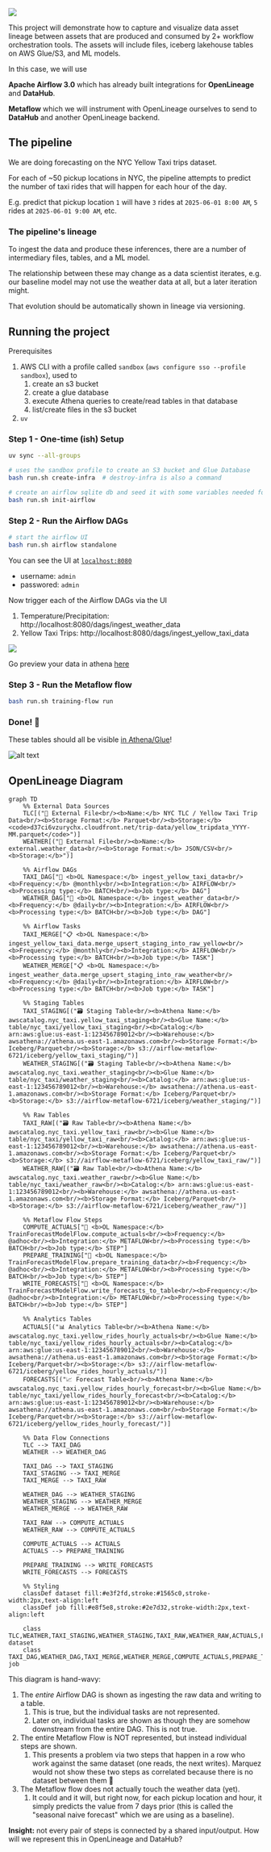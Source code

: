 
![](./images/airflow-metaflow.excalidraw.svg)

This project will demonstrate how to capture and visualize data asset lineage between assets that are produced and consumed by 2+ workflow orchestration tools. The assets will include files, iceberg lakehouse tables on AWS Glue/S3, and ML models.

In this case, we will use

**Apache Airflow 3.0** which has already built integrations for **OpenLineage** and **DataHub**.

**Metaflow** which we will instrument with OpenLineage ourselves to send to **DataHub** and another OpenLineage backend.

## The pipeline

We are doing forecasting on the NYC Yellow Taxi trips dataset.

For each of ~50 pickup locations in NYC, the pipeline attempts to predict the number of taxi rides that will happen for each hour of the day.

E.g. predict that pickup location `1` will have `3` rides at `2025-06-01 8:00 AM`, `5` rides at `2025-06-01 9:00 AM`, etc.

### The pipeline's lineage

To ingest the data and produce these inferences, there are a number of intermediary files, tables, and a ML model.

The relationship between these may change as a data scientist iterates, e.g. our baseline model may not use the weather data at all, but a later iteration might. 

That evolution should be automatically shown in lineage via versioning.

## Running the project

Prerequisites

1. AWS CLI with a profile called `sandbox` (`aws configure sso --profile sandbox`), used to
   1. create an s3 bucket
   2. create a glue database
   3. execute Athena queries to create/read tables in that database
   4. list/create files in the s3 bucket
2. `uv`

### Step 1 - One-time (ish) Setup

```bash
uv sync --all-groups

# uses the sandbox profile to create an S3 bucket and Glue Database
bash run.sh create-infra  # destroy-infra is also a command 

# create an airflow sqlite db and seed it with some variables needed for the DAGs
bash run.sh init-airflow
```

### Step 2 - Run the Airflow DAGs

```bash
# start the airflow UI
bash run.sh airflow standalone
```

You can see the UI at [`localhost:8080`](http://localhost:8080) 
- username: `admin`
- passwored: `admin`

Now trigger each of the Airflow DAGs via the UI

1. Temperature/Precipitation: http://localhost:8080/dags/ingest_weather_data
2. Yellow Taxi Trips: http://localhost:8080/dags/ingest_yellow_taxi_data

![](./images/trigger-airflow.png)

Go preview your data in athena [here](https://us-east-1.console.aws.amazon.com/athena/home?region=us-east-1#/query-editor/)

### Step 3 - Run the Metaflow flow

```bash
bash run.sh training-flow run
```

### Done! 🎉

These tables should all be visible [in Athena/Glue](https://us-east-1.console.aws.amazon.com/athena/home?region=us-east-1#/query-editor/)!

![alt text](./images/athena-glue-tables.png)

## OpenLineage Diagram

```mermaid
graph TD
    %% External Data Sources
    TLC[("📁 External File<br/><b>Name:</b> NYC TLC / Yellow Taxi Trip Data<br/><b>Storage Format:</b> Parquet<br/><b>Storage:</b> <code>d37ci6vzurychx.cloudfront.net/trip-data/yellow_tripdata_YYYY-MM.parquet</code>")]
    WEATHER[("📁 External File<br/><b>Name:</b> external.weather_data<br/><b>Storage Format:</b> JSON/CSV<br/><b>Storage:</b>")]

    %% Airflow DAGs
    TAXI_DAG["🔄 <b>OL Namespace:</b> ingest_yellow_taxi_data<br/><b>Frequency:</b> @monthly<br/><b>Integration:</b> AIRFLOW<br/><b>Processing type:</b> BATCH<br/><b>Job type:</b> DAG"]
    WEATHER_DAG["🔄 <b>OL Namespace:</b> ingest_weather_data<br/><b>Frequency:</b> @daily<br/><b>Integration:</b> AIRFLOW<br/><b>Processing type:</b> BATCH<br/><b>Job type:</b> DAG"]

    %% Airflow Tasks
    TAXI_MERGE["📋 <b>OL Namespace:</b> ingest_yellow_taxi_data.merge_upsert_staging_into_raw_yellow<br/><b>Frequency:</b> @monthly<br/><b>Integration:</b> AIRFLOW<br/><b>Processing type:</b> BATCH<br/><b>Job type:</b> TASK"]
    WEATHER_MERGE["📋 <b>OL Namespace:</b> ingest_weather_data.merge_upsert_staging_into_raw_weather<br/><b>Frequency:</b> @daily<br/><b>Integration:</b> AIRFLOW<br/><b>Processing type:</b> BATCH<br/><b>Job type:</b> TASK"]

    %% Staging Tables
    TAXI_STAGING[("🗃️ Staging Table<br/><b>Athena Name:</b> awscatalog.nyc_taxi.yellow_taxi_staging<br/><b>Glue Name:</b> table/nyc_taxi/yellow_taxi_staging<br/><b>Catalog:</b> arn:aws:glue:us-east-1:123456789012<br/><b>Warehouse:</b> awsathena://athena.us-east-1.amazonaws.com<br/><b>Storage Format:</b> Iceberg/Parquet<br/><b>Storage:</b> s3://airflow-metaflow-6721/iceberg/yellow_taxi_staging/")]
    WEATHER_STAGING[("🗃️ Staging Table<br/><b>Athena Name:</b> awscatalog.nyc_taxi.weather_staging<br/><b>Glue Name:</b> table/nyc_taxi/weather_staging<br/><b>Catalog:</b> arn:aws:glue:us-east-1:123456789012<br/><b>Warehouse:</b> awsathena://athena.us-east-1.amazonaws.com<br/><b>Storage Format:</b> Iceberg/Parquet<br/><b>Storage:</b> s3://airflow-metaflow-6721/iceberg/weather_staging/")]

    %% Raw Tables
    TAXI_RAW[("🗃️ Raw Table<br/><b>Athena Name:</b> awscatalog.nyc_taxi.yellow_taxi_raw<br/><b>Glue Name:</b> table/nyc_taxi/yellow_taxi_raw<br/><b>Catalog:</b> arn:aws:glue:us-east-1:123456789012<br/><b>Warehouse:</b> awsathena://athena.us-east-1.amazonaws.com<br/><b>Storage Format:</b> Iceberg/Parquet<br/><b>Storage:</b> s3://airflow-metaflow-6721/iceberg/yellow_taxi_raw/")]
    WEATHER_RAW[("🗃️ Raw Table<br/><b>Athena Name:</b> awscatalog.nyc_taxi.weather_raw<br/><b>Glue Name:</b> table/nyc_taxi/weather_raw<br/><b>Catalog:</b> arn:aws:glue:us-east-1:123456789012<br/><b>Warehouse:</b> awsathena://athena.us-east-1.amazonaws.com<br/><b>Storage Format:</b> Iceberg/Parquet<br/><b>Storage:</b> s3://airflow-metaflow-6721/iceberg/weather_raw/")]

    %% Metaflow Flow Steps
    COMPUTE_ACTUALS["🤖 <b>OL Namespace:</b> TrainForecastModelFlow.compute_actuals<br/><b>Frequency:</b> @adhoc<br/><b>Integration:</b> METAFLOW<br/><b>Processing type:</b> BATCH<br/><b>Job type:</b> STEP"]
    PREPARE_TRAINING["🤖 <b>OL Namespace:</b> TrainForecastModelFlow.prepare_training_data<br/><b>Frequency:</b> @adhoc<br/><b>Integration:</b> METAFLOW<br/><b>Processing type:</b> BATCH<br/><b>Job type:</b> STEP"]
    WRITE_FORECASTS["🤖 <b>OL Namespace:</b> TrainForecastModelFlow.write_forecasts_to_table<br/><b>Frequency:</b> @adhoc<br/><b>Integration:</b> METAFLOW<br/><b>Processing type:</b> BATCH<br/><b>Job type:</b> STEP"]

    %% Analytics Tables
    ACTUALS[("📊 Analytics Table<br/><b>Athena Name:</b> awscatalog.nyc_taxi.yellow_rides_hourly_actuals<br/><b>Glue Name:</b> table/nyc_taxi/yellow_rides_hourly_actuals<br/><b>Catalog:</b> arn:aws:glue:us-east-1:123456789012<br/><b>Warehouse:</b> awsathena://athena.us-east-1.amazonaws.com<br/><b>Storage Format:</b> Iceberg/Parquet<br/><b>Storage:</b> s3://airflow-metaflow-6721/iceberg/yellow_rides_hourly_actuals/")]
    FORECASTS[("📈 Forecast Table<br/><b>Athena Name:</b> awscatalog.nyc_taxi.yellow_rides_hourly_forecast<br/><b>Glue Name:</b> table/nyc_taxi/yellow_rides_hourly_forecast<br/><b>Catalog:</b> arn:aws:glue:us-east-1:123456789012<br/><b>Warehouse:</b> awsathena://athena.us-east-1.amazonaws.com<br/><b>Storage Format:</b> Iceberg/Parquet<br/><b>Storage:</b> s3://airflow-metaflow-6721/iceberg/yellow_rides_hourly_forecast/")]

    %% Data Flow Connections
    TLC --> TAXI_DAG
    WEATHER --> WEATHER_DAG
    
    TAXI_DAG --> TAXI_STAGING
    TAXI_STAGING --> TAXI_MERGE
    TAXI_MERGE --> TAXI_RAW
    
    WEATHER_DAG --> WEATHER_STAGING
    WEATHER_STAGING --> WEATHER_MERGE
    WEATHER_MERGE --> WEATHER_RAW
    
    TAXI_RAW --> COMPUTE_ACTUALS
    WEATHER_RAW --> COMPUTE_ACTUALS
    
    COMPUTE_ACTUALS --> ACTUALS
    ACTUALS --> PREPARE_TRAINING
    
    PREPARE_TRAINING --> WRITE_FORECASTS
    WRITE_FORECASTS --> FORECASTS

    %% Styling
    classDef dataset fill:#e3f2fd,stroke:#1565c0,stroke-width:2px,text-align:left
    classDef job fill:#e8f5e8,stroke:#2e7d32,stroke-width:2px,text-align:left

    class TLC,WEATHER,TAXI_STAGING,WEATHER_STAGING,TAXI_RAW,WEATHER_RAW,ACTUALS,FORECASTS dataset
    class TAXI_DAG,WEATHER_DAG,TAXI_MERGE,WEATHER_MERGE,COMPUTE_ACTUALS,PREPARE_TRAINING,WRITE_FORECASTS job
```

This diagram is hand-wavy:

1. The *entire* Airflow DAG is shown as ingesting the raw data and writing to a table.
   1. This is true, but the individual tasks are not represented.
   2. Later on, individual tasks are shown as though they are somehow downstream
      from the entire DAG. This is not true.
2. The entire Metaflow Flow is NOT represented, but instead individual steps are shown.
   1. This presents a problem via two steps that happen in a row who work against
      the same dataset (one reads, the next writes). Marquez would not show these
      two steps as correlated because there is no dataset between them 🤔
3. The Metaflow flow does not actually touch the weather data (yet). 
   1. It could and it will, but right now, for each pickup location and hour, it simply predicts the value from 7 days prior (this is called the "seasonal naive forecast" which we are using as a baseline).

**Insight:** not every pair of steps is connected by a shared input/output. How will we
represent this in OpenLineage and DataHub?
